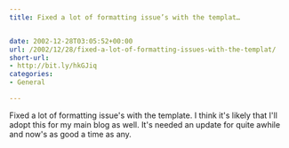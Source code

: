 ```yaml
---
title: Fixed a lot of formatting issue’s with the templat…


date: 2002-12-28T03:05:52+00:00
url: /2002/12/28/fixed-a-lot-of-formatting-issues-with-the-templat/
short-url:
- http://bit.ly/hkGJiq
categories:
- General

---
```

Fixed a lot of formatting issue's with the template. I think it's likely that I'll adopt this for my main blog as well. It's needed an update for quite awhile and now's as good a time as any.